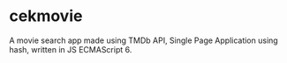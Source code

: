 # cekmovie
A movie search app made using TMDb API,  Single Page Application using hash,  written in JS ECMAScript 6.
